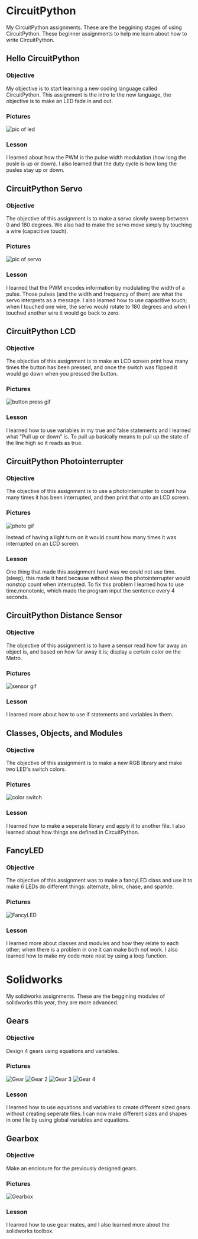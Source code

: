 # CircuitPython
My CircuitPython assignments. These are the beggining stages of using CircuitPython. These beginner assignments to help me learn about how to write CircuitPython.
## Hello CircuitPython
### Objective
My objective is to start learning a new coding language called CircuitPython. This assignment is the intro to the new language, the objective is to make an LED fade in and out.
### Pictures
![pic of led](media/ledfadepic.png)
### Lesson
I learned about how the PWM is the pulse width modulation (how long the pusle is up or down). I also learned that the duty cycle is how long the pusles stay up or down.
## CircuitPython Servo
### Objective
The objective of this assignment is to make a servo slowly sweep between 0 and 180 degrees. We also had to make the servo move simply by touching a wire (capacitive touch). 
### Pictures
![pic of servo](media/servopicture.jpg)
### Lesson
I learned that the PWM encodes information by modulating the width of a pulse. Those pulses (and the width and frequency of them) are what the servo interprets as a message. I also learned how to use capacitive touch; when I touched one wire, the servo would rotate to 180 degrees and when I touched another wire it would go back to zero.
## CircuitPython LCD
### Objective
The objective of this assignment is to make an LCD screen print how many times the button has been pressed, and once the switch was flipped it would go down when you pressed the button. 
### Pictures
![button press gif](media/buttonpressgif.gif)
### Lesson
I learned how to use variables in my true and false statements and I learned what "Pull up or down" is. To pull up basically means to 
pull up the state of the line high so it reads as true.
## CircuitPython Photointerrupter
### Objective
The objective of this assignment is to use a photointerrupter to count how many times it has been interrupted, and then print that onto an LCD screen. 
### Pictures
![photo gif](media/photointerruptergif.gif) 

Instead of having a light turn on it would count how many times it was interrupted on an LCD screen.
### Lesson
One thing that made this assignment hard was we could not use time.(sleep), this made it hard because without sleep the photointerrupter would nonstop count when interrupted. To fix this problem I learned how to use time.monotonic, which made the program input the sentence every 4 seconds. 
## CircuitPython Distance Sensor
### Objective
The objective of this assignment is to have a sensor read how far away an object is, and based on how far away it is; display a certain color on the Metro. 
### Pictures
![sensor gif](media/distancesensor2.gif)
### Lesson
I learned more about how to use if statements and variables in them.
## Classes, Objects, and Modules
### Objective 
The objective of this assignment is to make a new RGB library and make two LED's switch colors.
### Pictures
![color switch](media/ledswitchgif.gif)
### Lesson 
I learned how to make a seperate library and apply it to another file. I also learned about how things are defined in CircuitPython.
## FancyLED
### Objective
The objective of this assignment was to make a fancyLED class and use it to make 6 LEDs do different things: alternate, blink, chase, and sparkle.
### Pictures
![FancyLED](media/FancyLEDgif.gif)
### Lesson
I learned more about classes and modules and how they relate to each other; when there is a problem in one it can make both not work. I also learned how to make my code more neat by using a loop function. 
# Solidworks
My solidworks assignments. These are the beggining modules of solidworks this year, they are more advanced.
## Gears
### Objective
Design 4 gears using equations and variables.
### Pictures
![Gear](media/swgear.PNG)
![Gear 2](media/swgear2.PNG)
![Gear 3](media/swgear3.PNG)
![Gear 4](media/swgear4.PNG)
### Lesson
I learned how to use equations and variables to create different sized gears without creating seperate files. I can now make different sizes and shapes in one file by using global variables and equations.
## Gearbox
### Objective
Make an enclosure for the previously designed gears.
### Pictures
![Gearbox](media/gearbox.PNG)
### Lesson
I learned how to use gear mates, and I also learned more about the solidworks toolbox.
